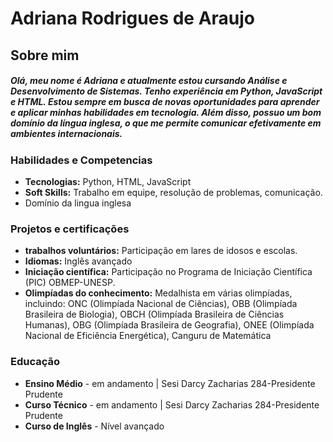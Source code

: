 # Adriana Rodrigues de Araujo
## Sobre mim

##### Olá, meu nome é Adriana e atualmente estou cursando Análise e Desenvolvimento de Sistemas. Tenho experiência em Python, JavaScript e HTML. Estou sempre em busca de novas oportunidades para aprender e aplicar minhas habilidades em tecnologia. Além disso, possuo um bom domínio da língua inglesa, o que me permite comunicar efetivamente em ambientes internacionais.



### Habilidades e Competencias
* **Tecnologias:** Python, HTML, JavaScript
* **Soft Skills:** Trabalho em equipe, resolução de problemas, comunicação.
* Domínio da lingua inglesa

### Projetos e certificações
* **trabalhos voluntários:** Participação em lares de idosos e escolas.
* **Idiomas:**  Inglês avançado
* **Iniciação científica:** Participação no Programa de Iniciação Científica (PIC) OBMEP-UNESP.
* **Olimpíadas do conhecimento:** Medalhista em várias olimpíadas, incluindo:
ONC (Olimpíada Nacional de Ciências),
OBB (Olimpíada Brasileira de Biologia),
OBCH (Olimpíada Brasileira de Ciências Humanas),
OBG (Olimpíada Brasileira de Geografia),
ONEE (Olimpíada Nacional de Eficiência Energética),
Canguru de Matemática



### Educação
* **Ensino Médio** - em andamento | Sesi Darcy Zacharias 284-Presidente Prudente
* **Curso Técnico** - em andamento | Sesi Darcy Zacharias 284-Presidente Prudente
* **Curso de Inglês** - Nível avançado
